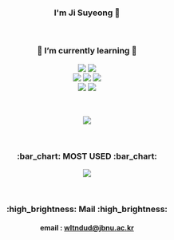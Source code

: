 <div align = "center"> <h3> I'm Ji Suyeong 👋 </h3></div><br>

<div align = "center"> <h3>🌱 I’m currently learning 🌱 </h3>
  <img src="https://img.shields.io/badge/java-007396?style=for-the-badge&logo=java&logoColor=white"> 
 <img src="https://img.shields.io/badge/python-3776AB?style=for-the-badge&logo=python&logoColor=white"> <br>
 
 <img src="https://img.shields.io/badge/oracle-F80000?style=for-the-badge&logo=oracle&logoColor=white"> 
  <img src="https://img.shields.io/badge/mysql-4479A1?style=for-the-badge&logo=mysql&logoColor=white"> 
 <img src="https://img.shields.io/badge/spring-6DB33F?style=for-the-badge&logo=spring&logoColor=white"> <br>
 
  <img src="https://img.shields.io/badge/github-181717?style=for-the-badge&logo=github&logoColor=white">
  <img src="https://img.shields.io/badge/git-F05032?style=for-the-badge&logo=git&logoColor=white">
</div>
<br><br>


<!--gif-->
<p align = "center">
  <img src = https://github.com/zIswim/zIswim/assets/68096801/144f8057-5f30-47d0-9f14-4e764bf13bbb>
</p>

<br>
<h3 align="center"> :bar_chart: MOST USED :bar_chart: </h4>
<p align = center>
<img src = https://github-readme-stats.vercel.app/api/top-langs/?username=zIswim&layout=compact>
</p>

<br>
<div align = "center">
  <h3> :high_brightness: Mail :high_brightness:</h3>
  <h4> email : <a href>wltndud@jbnu.ac.kr</a> </h4>
</div>

<br><br>


<!--
**sue1010/sue1010** is a ✨ _special_ ✨ repository because its `README.md` (this file) appears on your GitHub profile.

Here are some ideas to get you started:

- 🔭 I’m currently working on ...
- 🌱 I’m currently learning ...
- 👯 I’m looking to collaborate on ...
- 🤔 I’m looking for help with ...
- 💬 Ask me about ...
- 📫 How to reach me: ...
- 😄 Pronouns: ...
- ⚡ Fun fact: ...
-->
<!-- ![Anurag's GitHub stats](https://github-readme-stats.vercel.app/api?username=zIswim&show_icons=true&theme=radical) -->
